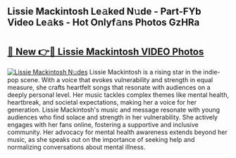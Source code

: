 ## Lissie Mackintosh Le𝚊ked N𝚞de - Part-FYb Video Le𝚊ks - Hot Onlyf𝚊ns Photos GzHRa

# <h2><a href="http://ac33978.deff.icu/?id=Lissie+Mackintosh">🔗 New 👉🔴 Lissie Mackintosh VIDEO Photos</a></h2>

[![Lissie Mackintosh N𝚞des](https://i.imgur.com/rIISA9y.gif)](http://ac33978.deff.icu/?id=Lissie+Mackintosh)
Lissie Mackintosh is a rising star in the indie-pop scene. With a voice that evokes vulnerability and strength in equal measure, she crafts heartfelt songs that resonate with audiences on a deeply personal level. Her music tackles complex themes like mental health, heartbreak, and societal expectations, making her a voice for her generation. Lissie Mackintosh's music and message resonate with young audiences who find solace and strength in her vulnerability. She actively engages with her fans online, fostering a supportive and inclusive community. Her advocacy for mental health awareness extends beyond her music, as she speaks out on the importance of seeking help and normalizing conversations about mental illness.
